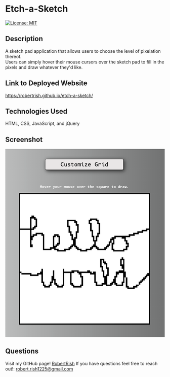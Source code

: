 # Etch-a-Sketch
[![License: MIT](https://img.shields.io/badge/License-MIT-yellow.svg)](https://opensource.org/licenses/MIT)

## Description
A sketch pad application that allows users to choose the level of pixelation thereof.  
Users can simply hover their mouse cursors over the sketch pad to fill in the pixels and draw whatever they'd like. 

## Link to Deployed Website
https://robertrish.github.io/etch-a-sketch/

## Technologies Used
HTML, CSS, JavaScript, and jQuery
      
## Screenshot
![screenshot of app](screenshot.png)

## Questions
Visit my GitHub page! [RobertRish](https://github.com/RobertRish)
If you have questions feel free to reach out!: robert.rish1225@gmail.com